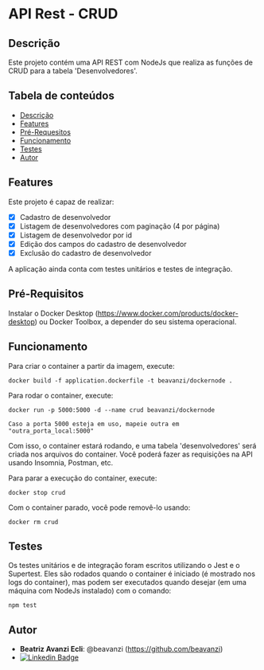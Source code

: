 # API Rest - CRUD


## Descrição
Este projeto contém uma API REST com NodeJs que realiza as funções de CRUD para a tabela 'Desenvolvedores'.


## Tabela de conteúdos
<!--ts-->
   * [Descrição](#descrição)
   * [Features](#features)
   * [Pré-Requesitos](#pré-requisitos)
   * [Funcionamento](#funcionamento)
   * [Testes](#testes)
   * [Autor](#autor)
<!--te-->


## Features
Este projeto é capaz de realizar:
- [x] Cadastro de desenvolvedor
- [x] Listagem de desenvolvedores com paginação (4 por página)
- [x] Listagem de desenvolvedor por id
- [x] Edição dos campos do cadastro de desenvolvedor
- [x] Exclusão do cadastro de desenvolvedor

A aplicação ainda conta com testes unitários e testes de integração.


## Pré-Requisitos

Instalar o Docker Desktop (https://www.docker.com/products/docker-desktop) ou Docker Toolbox, a depender do seu sistema operacional.

## Funcionamento
 
Para criar o container a partir da imagem, execute:

    docker build -f application.dockerfile -t beavanzi/dockernode .

Para rodar o container, execute:

    docker run -p 5000:5000 -d --name crud beavanzi/dockernode

`Caso a porta 5000 esteja em uso, mapeie outra em "outra_porta_local:5000"`

Com isso, o container estará rodando, e uma tabela 'desenvolvedores' será criada nos arquivos do container. Você poderá fazer as requisições na API usando Insomnia, Postman, etc.

Para parar a execução do container, execute:

    docker stop crud

Com o container parado, você pode removê-lo usando:

    docker rm crud

## Testes

Os testes unitários e de integração foram escritos utilizando o Jest e o Supertest. Eles são rodados quando o container é iniciado (é mostrado nos logs do container), mas podem ser executados quando desejar (em uma máquina com NodeJs instalado) com o comando:

    npm test


## Autor

* **Beatriz Avanzi Ecli**: @beavanzi (https://github.com/beavanzi)
* [![Linkedin Badge](https://img.shields.io/badge/-LinkedIn-blue?style=flat-square&logo=Linkedin&logoColor=white&link=www.linkedin.com/in/beatriz-a-310079115/)](https://www.linkedin.com/in/beatriz-a-310079115/)

